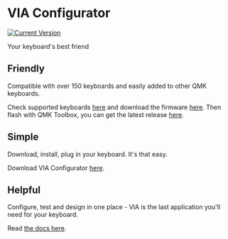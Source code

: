 # VIA Configurator

[![Current Version](https://img.shields.io/github/tag/the-via/releases.svg)](https://github.com/the-via/releases/tags)

Your keyboard's best friend

## Friendly

Compatible with over 150 keyboards and easily added to other QMK keyboards.

Check supported keyboards [here](https://caniusevia.com/docs/supported_keyboards/) and download the firmware [here](https://caniusevia.com/docs/download_firmware).
Then flash with QMK Toolbox, you can get the latest release [here](https://github.com/qmk/qmk_toolbox/releases).

## Simple

Download, install, plug in your keyboard. It's that easy.

Download VIA Configurator [here](https://github.com/the-via/releases/releases/tag/v1.3.1).

## Helpful

Configure, test and design in one place - VIA is the last application you'll need for your keyboard.

Read [the docs here](https://caniusevia.com/docs/specification/).